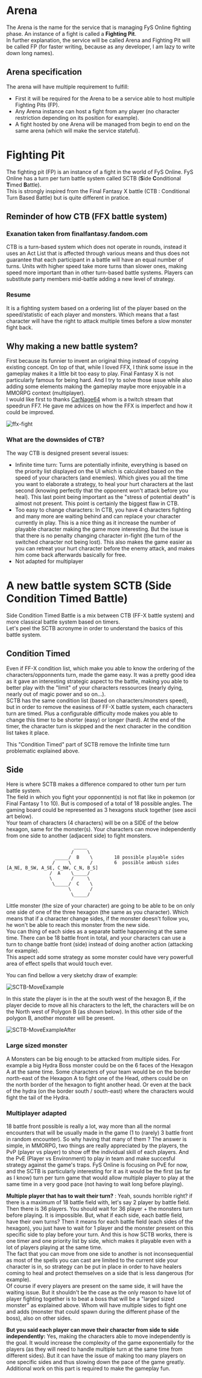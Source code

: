 # Arena

The Arena is the name for the service that is managing FyS Online fighting phase. An instance of a fight is called a **Fighting Pit**.  
In further explanation, the service will be called Arena and Fighting Pit will be called FP (for faster writing, because as any developer, I am lazy to write down long names).

## Arena specification

The arena will have multiple requirement to fulfill:

-   First it will be required for the Arena to be a service able to host multiple Fighting Pits (FP).
-   Any Arena instance can host a fight from any player (no character restriction depending on its position for example).
-   A fight hosted by one Arena will be managed from begin to end on the same arena (which will make the service stateful).

# Fighting Pit

The fighting pit (FP) is an instance of a fight in the world of FyS Online. FyS Online has a turn per turn battle system called SCTB (**S**ide **C**onditional **T**imed **B**attle).  
This is strongly inspired from the Final Fantasy X battle (CTB : Conditional Turn Based Battle) but is quite different in pratice.

## Reminder of how CTB (FFX battle system)

### Exanation taken from finalfantasy.fandom.com

CTB is a turn-based system which does not operate in rounds, instead it uses an Act List that is affected through various means and thus does not guarantee that each participant in a battle will have an equal number of turns. Units with higher speed take more turns than slower ones, making speed more important than in other turn-based battle systems. Players can substitute party members mid-battle adding a new level of strategy.  

### Resume

It is a fighting system based on a ordering list of the player based on the speed/statistic of each player and monsters. Which means that a fast character will have the right to attack multiple times before a slow monster fight back.

## Why making a new battle system?

First because its funnier to invent an original thing instead of copying existing concept. On top of that, while I loved FFX, I think some issue in the gameplay makes it a little bit too easy to play. Final Fantasy X is not particularly famous for being hard. And I try to solve those issue while also adding some elements making the gameplay maybe more enjoyable in a MMORPG context (multiplayer).  
I would like first to thanks [CarNage64](https://www.twitch.tv/carnage64) whom is a twitch stream that speedrun FF7. He gave me advices on how the FFX is imperfect and how it could be improved.

![ffx-fight](https://raw.githubusercontent.com/FreeYourSoul/FyS/master/docs/assets/FFX-Fight.png)

### What are the downsides of CTB?

The way CTB is designed present several issues:

-   Infinite time turn: Turns are potentially infinite, everything is based on the priority list displayed on the UI which is calculated based on the speed of your characters (and enemies). Which gives you all the time you want to elaborate a strategy, to heal your hurt characters at the last second (knowing perfectly that the opponent won't attack before you heal). This last point being important as the "stress of potential death" is almost not present. This point is certainly the biggest flaw in CTB.
-   Too easy to change characters: In CTB, you have 4 characters fighting and many more are waiting behind and can replace your character currently in play. This is a nice thing as it increase the number of playable character making the game more interesting. But the issue is that there is no penalty changing character in-fight (the turn of the switched character not being lost). This also makes the game easier as you can retreat your hurt character before the enemy attack, and makes him come back afterwards basically for free.
-   Not adapted for multiplayer

# A new battle system SCTB (Side Condition Timed Battle)

Side Condition Timed Battle is a mix between CTB (FF-X battle system) and more classical battle system based on timers.  
Let's peel the SCTB acronyme in order to understand the basics of this battle system.

## Condition Timed

Even if FF-X condition list, which make you able to know the ordering of the characters/opponnents turn, made the game easy. It was a pretty good idea as it gave an interesting strategic aspect to the battle, making you able to better play with the "limit" of your characters ressources (nearly dying, nearly out of magic power and so on...).  
SCTB has the same condition list (based on characters/monsters speed), but in order to remove the easiness of FF-X battle system, each characters turn are timed. Plus a configurable difficulty mode makes you able to change this timer to be shorter (easy) or longer (hard). At the end of the timer, the character turn is skipped and the next character in the condition list takes it place.  

This "Condition Timed" part of SCTB remove the Infinite time turn problematic explained above.

## Side

Here is where SCTB makes a difference compared to other turn per turn battle system.  
The field in which you fight your opponnent(s) is not flat like in pokemon (or Final Fantasy 1 to 10). But is composed of a total of 18 possible angles. The gaming board could be represented as 3 hexagons stuck together (see ascii art below).  
Your team of characters (4 characters) will be on a SIDE of the below hexagon, same for the monster(s). Your characters can move independently from one side to another (adjacent side) to fight monsters.

                             _____             
                            /     \          
                      _____/  B    \        18 possible playable sides  
                     /     \       /        6  possible ambush sides [A_NE, B_SW, A_SE, C_NW, C_N, B_S]  
                    /  A    \_____/           
                    \       /     \  
                     \_____/  C    \  
                           \       /   
                            \_____/  

Little monster (the size of your character) are going to be able to be on only one side of one of the three hexagon (the same as you character). Which means that if a character change sides, if the monster doesn't follow you, he won't be able to reach this monster from the new side.  
You can thing of each sides as a separate battle happenning at the same time. There can be 18 battle front in total, and your characters can use a turn to change battle front (side) instead of doing another action (attacking for example).  
This aspect add some strategy as some monster could have very powerfull area of effect spells that would touch ever.  

You can find bellow a very sketchy draw of example:

![SCTB-MoveExample](https://raw.githubusercontent.com/FreeYourSoul/FyS/master/docs/assets/ExampleFySArena.png)

In this state the player is in the at the south west of the hexagon B, if the player decide to move all his characters to the left, the characters will be on the North west of Polygon B (as shown below). In this other side of the polygon B, another monster will be present.

![SCTB-MoveExampleAfter](https://raw.githubusercontent.com/FreeYourSoul/FyS/master/docs/assets/ExampleFySArenaAfter.png)

### Large sized monster

A Monsters can be big enough to be attacked from multiple sides. For example a big Hydra Boss monster could be on the 6 faces of the Hexagon A at the same time. Some characters of your team would be on the border north-east of the Hexagon A to fight one of the Head, others could be on the north border of the hexagon to fight another head. Or even at the back of the hydra (on the border south / south-east) where the characters would fight the tail of the Hydra.    

### Multiplayer adapted

18 battle front possible is really a lot, way more than all the normal encounters that will be usually made in the game (1 to (rarely) 3 battle front in random encounter). So why having that many of them ? The answer is simple, in MMORPG, two things are really appreciated by the players, the PvP (player vs player) to show off the individual skill of each players. And the PvE (Player vs Environment) to play in team and make succesful strategy against the game's traps.
FyS Online is focusing on PvE for now, and the SCTB is particularly interesting for it as it would be the first (as far as I know) turn per turn game that would allow multiple player to play at the same time in a very good pace (not having to wait long before playing).  

**Multiple player that has to wait their turn?** : Yeah, sounds horrible right? if there is a maximum of 18 battle field with, let's say 2 player by battle field. Then there is 36 players. You should wait for 36 player + the monsters turn before playing. It is impossible. But, what if each side, each battle field, have their own turns? Then it means for each battle field (each sides of the hexagon), you just have to wait for 1 player and the monster present on this specific side to play before your turn.
And this is how SCTB works, there is one timer and one priority list by side, which makes it playable even with a lot of players playing at the same time.  
The fact that you can move from one side to another is not inconsequential as most of the spells you can cast are limited to the current side your character is in, so strategy can be put in place in order to have healers coming to heal and protect themselves on a side that is less dangerous (for example).  
Of course if every players are present on the same side, it will have the waiting issue. But it shouldn't be the case as the only reason to have lot of player fighting together is to beat a boss that will be a "larged sized monster" as explained above. Whom will have multiple sides to fight one and adds (monster that could spawn during the different phase of the boss), also on other sides.

**But you said each player can move their character from side to side independently:** Yes, making the characters able to move independently is the goal. It would increase the complexity of the game exponentially for the players (as they will need to handle multiple turn at the same time from different sides). But it can have the issue of making too many players on one specific sides and thus slowing down the pace of the game greatly. Additional work on this part is required to make the gameplay fun. 
